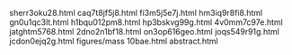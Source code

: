 sherr3oku28.html
caq7t8jf5j8.html
fi3m5j5e7j.html
hm3iq9r8fi8.html
gn0u1qc3lt.html
h1bqu012pm8.html
hp3bskvg99g.html
4v0mm7c97e.html
jatghtm5768.html
2dno2n1bf18.html
on3op616geo.html
joqs549r91g.html
jcdon0ejq2g.html
figures/mass
10bae.html
abstract.html